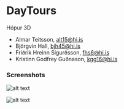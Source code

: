 # DayTours
Hópur 3D

  * Almar Teitsson, alt15@hi.is
  * Björgvin Hall, bjh45@hi.is
  * Friðrik Hreinn Sigurðsson, fhs6@hi.is
  * Kristinn Godfrey Guðnason, kgg16@hi.is
  
### Screenshots
![alt text](https://github.com/bjorgvinhall/DayTours-3D/blob/master/screen1.png "Screenshot 1")


![alt text](https://github.com/bjorgvinhall/DayTours-3D/blob/master/screen2.png "Screenshot 2")
